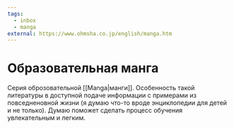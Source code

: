```yaml
---
tags:
  - inbox
  - manga
external: https://www.ohmsha.co.jp/english/manga.htm
---
```


# Образовательная манга

Серия оброзовательной [[Manga|манги]]. Особенность такой литературы в
доступной подаче информации с примерами из повседненовной жизни (я думаю
что-то вроде энциклопедии для детей и не только). Думаю поможет сделать
процесс обучения увлекательным и легким.
